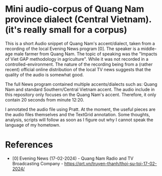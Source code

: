 # Mini audio-corpus of Quang Nam province dialect (Central Vietnam). (it's really small for a corpus)
This is a short Audio snippet of Quang Nam's accent/dialect, taken from a recording of the local Evening News program [0]. The speaker is a middle-age male farmer from Quang Nam. The topic of speaking was the "Impacts of Viet GAP methodology in agriculture". While it was not recorded in a controlled-environment. The nature of the recording being from a (rather recent) official online distribution of the local TV news suggests that the quality of the audio is somewhat good. 

The full News program contained multiple accents/dialects such as: Quang Nam and standard Southern/Central Vietnam accent. The audio include in this repository only focuses on the Quang Nam's accent. Therefore, it only contain 20 seconds from minute 12:20.

I annotated the audio file using Pratt. At the moment, the useful pieces are the audio files themselves and the TextGrid annotation. Some thoughts, analysis, scripts will follow as soon as I figure out why I cannot speak the language of my hometown.


# References
 - [0] Evening News (17-02-2024) - Quang Nam Radio and TV Broadcasting Company - https://qrt.vn/truyen-thanh/thoi-su-toi-17-02-2024/